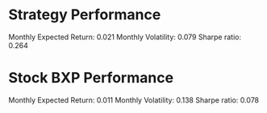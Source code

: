 # Strategy Performance
Monthly Expected Return: 0.021
Monthly Volatility: 0.079
Sharpe ratio: 0.264
# Stock BXP Performance
Monthly Expected Return: 0.011
Monthly Volatility: 0.138
Sharpe ratio: 0.078
